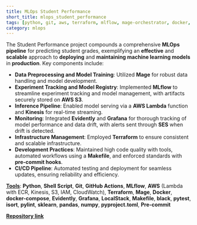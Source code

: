 ```yaml
---
title: MLOps Student Performance
short_title: mlops_student_performance
tags: [python, git, aws, terraform, mlflow, mage-orchestrator, docker, docker-compose, grafana, sklearn, ci-cd]
category: mlops
---
```



The Student Performance project compounds a comprehensive **MLOps pipeline** for predicting student grades, exemplifying an **effective** and **scalable** approach to **deploying** and **maintaining machine learning models** in **production**. Key components include:

- **Data Preprocessing and Model Training**: Utilized **Mage** for robust data handling and model development.
- **Experiment Tracking and Model Registry**: Implemented **MLflow** to streamline experiment tracking and model management, with artifacts securely stored on **AWS S3**.
- **Inference Pipeline**: Enabled model serving via a **AWS Lambda** function and **Kinesis** for real-time streaming.
- **Monitoring**: Integrated **Evidently** and **Grafana** for thorough tracking of model performance and data drift, with alerts sent through **SES** when drift is detected.
- **Infrastructure Management**: Employed **Terraform** to ensure consistent and scalable infrastructure.
- **Development Practices**: Maintained high code quality with tools, automated workflows using a **Makefile**, and enforced standards with **pre-commit hooks**.
- **CI/CD Pipeline**: Automated testing and deployment for seamless updates, ensuring reliability and efficiency.


<u><b>Tools</b></u>: **Python**, **Shell Script**, **Git**, **GitHub Actions**, **MLflow**, **AWS** (Lambda with ECR, Kinesis, S3, IAM, CloudWatch), **Terraform**, **Mage**, **Docker**, **docker-compose**, **Evidently**, **Grafana**, **LocalStack**, **Makefile**, **black**, **pytest**, **isort**, **pylint**, **sklearn**, **pandas**, **numpy**, **pyproject.toml**, **Pre-commit**

<Strong>[Repository link](https://github.com/AlmudenaZhou/mlops-student-performance)</strong>
